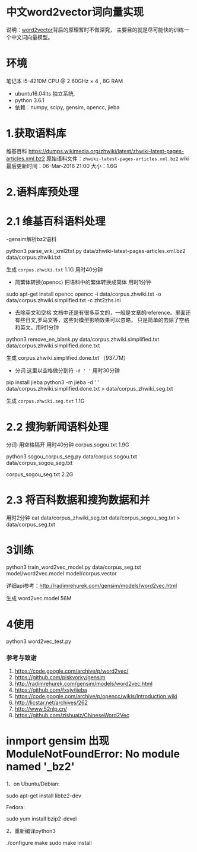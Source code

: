 # 中文word2vector词向量实现

说明：[word2vector](https://code.google.com/p/word2vec/)背后的原理暂时不做深究，
主要目的就是尽可能快的训练一个中文词向量模型。


# 环境
笔记本 i5-4210M CPU @ 2.60GHz × 4 , 8G RAM
- ubuntu16.04lts 独立系统, 
- python 3.6.1
- 依赖：numpy, scipy, gensim, opencc, jieba


# 1.获取语料库

维基百科   https://dumps.wikimedia.org/zhwiki/latest/zhwiki-latest-pages-articles.xml.bz2
原始语料文件：`zhwiki-latest-pages-articles.xml.bz2`   wiki最后更新时间：06-Mar-2016 21:00  大小：1.6G


# 2.语料库预处理
# 2.1 维基百科语料处理

-gensim解析bz2语料
 
 
python3 parse_wiki_xml2txt.py data/zhwiki-latest-pages-articles.xml.bz2 data/corpus.zhwiki.txt

 
生成 `corpus.zhwiki.txt` 1.1G 用时40分钟
 
- 简繁体转换(opencc)
 把语料中的繁体转换成简体 
 用时1分钟

sudo apt-get install opencc
opencc -i data/corpus.zhwiki.txt -o data/corpus.zhwiki.simplified.txt -c zht2zhs.ini


- 去除英文和空格
文档中还是有很多英文的，一般是文章的reference。里面还有些日文,罗马文等，这些对模型影响效果可以忽略，
只是简单的去除了空格和英文。用时1分钟

python3 remove_en_blank.py data/corpus.zhwiki.simplified.txt data/corpus.zhwiki.simplified.done.txt 

生成 corpus.zhwiki.simplified.done.txt （937.7M）

- 分词
这里以空格做分割符  `-d ' '` 用时30分钟


pip install jieba
python3 -m jieba -d ' ' data/corpus.zhwiki.simplified.done.txt > data/corpus_zhwiki_seg.txt


生成 `corpus.zhwiki.seg.txt` 1.1G


# 2.2 搜狗新闻语料处理
分词-用空格隔开 用时40分钟
corpus.sogou.txt 1.9G

python3 sogou_corpus_seg.py data/corpus.sogou.txt data/corpus_sogou_seg.txt

corpus_sogou_seg.txt 2.2G


# 2.3 将百科数据和搜狗数据和并
用时2分钟
cat data/corpus_zhwiki_seg.txt data/corpus_sogou_seg.txt > data/corpus_seg.txt


# 3训练
python3 train_word2vec_model.py data/corpus_seg.txt model/word2vec.model model/corpus.vector

详细api参考：http://radimrehurek.com/gensim/models/word2vec.html

生成 word2vec.model 56M

# 4使用

python3 word2vec_test.py



### 参考与致谢

1. https://code.google.com/archive/p/word2vec/
2. https://github.com/piskvorky/gensim
3. http://radimrehurek.com/gensim/models/word2vec.html
4. https://github.com/fxsjy/jieba
5. https://code.google.com/archive/p/opencc/wikis/Introduction.wiki
6. http://licstar.net/archives/262
7. http://www.52nlp.cn/
8. https://github.com/zishuaiz/ChineseWord2Vec

# inmport gensim 出现 ModuleNotFoundError: No module named '_bz2'
1、on Ubuntu/Debian:

sudo apt-get install libbz2-dev

Fedora:

sudo yum install bzip2-devel

2、重新编译python3

./configure
make
sudo make install

